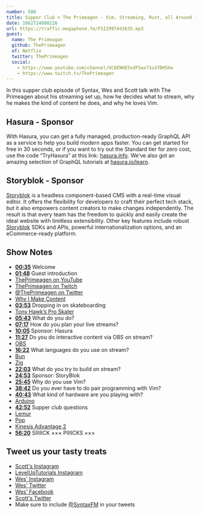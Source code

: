 ```yaml
---
number: 508
title: Supper Club × The Primeagen - Vim, Streaming, Rust, all Around Interesting Guy
date: 1662724800226
url: https://traffic.megaphone.fm/FSI2997443635.mp3
guest:
  name: The Primeagan
  github: ThePrimeagen
  of: Netflix
  twitter: ThePrimeagen
  social:
    - https://www.youtube.com/channel/UC8ENHE5xdFSwx71u3fDH5Xw
    - https://www.twitch.tv/ThePrimeagen
---
```


In this supper club episode of Syntax, Wes and Scott talk with The Primeagen about his streaming set up, how he decides what to stream, why he makes the kind of content he does, and why he loves Vim.

## Hasura - Sponsor

With Hasura, you can get a fully managed, production-ready GraphQL API as a service to help you build modern apps faster. You can get started for free in 30 seconds, or if you want to try out the Standard tier for zero cost, use the code “TryHasura” at this link: [hasura.info](https://hasura.info/freetrial). We’ve also got an amazing selection of GraphQL tutorials at [hasura.io/learn](https://hasura.io/learn).

## Storyblok - Sponsor

[Storyblok](https://www.storyblok.com/?utm_source=syntaxfm&utm_medium=sponsor&utm_campaign=AWA_SPON_SFM_TRA&utm_content=syntaxfm-podcast) is a headless component-based CMS with a real-time visual editor. It offers the flexibility for developers to craft their perfect tech stack, but it also empowers content creators to make changes independently. The result is that every team has the freedom to quickly and easily create the ideal website with limitless extensibility. Other key features include robust [Storyblok](https://www.storyblok.com/?utm_source=syntaxfm&utm_medium=sponsor&utm_campaign=AWA_SPON_SFM_TRA&utm_content=syntaxfm-podcast) SDKs and APIs, powerful internationalization options, and an eCommerce-ready platform.

## Show Notes

- **[00:35](#t=00:35)** Welcome
- **[01:48](#t=01:48)** Guest introduction
- [ThePrimeagen on YouTube](https://www.youtube.com/channel/UC8ENHE5xdFSwx71u3fDH5Xw)
- [ThePrimeagen on Twitch](https://www.twitch.tv/ThePrimeagen)
- [@ThePrimeagen on Twitter](https://twitter.com/ThePrimeagen)
- [Why I Make Content](https://www.youtube.com/watch?v=7FsyXTMLPBY)
- **[03:53](#t=03:53)** Dropping in on skateboarding
- [Tony Hawk’s Pro Skater](<https://en.wikipedia.org/wiki/Tony_Hawk%27s_Pro_Skater_(video_game)>)
- **[05:43](#t=05:43)** What do you do?
- **[07:17](#t=07:17)** How do you plan your live streams?
- **[10:05](#t=10:05)** Sponsor: Hasura
- **[11:27](#t=11:27)** Do you do interactive content via OBS on stream?
- [OBS](https://obsproject.com)
- **[16:22](#t=16:22)** What languages do you use on stream?
- [Bun](https://bun.sh)
- [Zig](https://ziglang.org)
- **[22:03](#t=22:03)** What do you try to build on stream?
- **[24:53](#t=24:53)** Sponsor: StoryBlok
- **[25:45](#t=25:45)** Why do you use Vim?
- **[38:42](#t=38:42)** Do you ever have to do pair programming with Vim?
- **[40:43](#t=40:43)** What kind of hardware are you playing with?
- [Arduino](https://www.arduino.cc)
- **[42:52](#t=42:52)** Supper club questions
- [Lemur](https://system76.com/laptops/lemur)
- [Pop](https://pop.system76.com)
- [Kinesis Advantage 2](https://kinesis-ergo.com/keyboards/advantage2-keyboard/)
- **[56:20](#t=56:20)** SIIIIICK ××× PIIIICKS ×××

## Tweet us your tasty treats

- [Scott's Instagram](https://www.instagram.com/stolinski/)
- [LevelUpTutorials Instagram](https://www.instagram.com/LevelUpTutorials/)
- [Wes' Instagram](https://www.instagram.com/wesbos/)
- [Wes' Twitter](https://twitter.com/wesbos)
- [Wes' Facebook](https://www.facebook.com/wesbos.developer)
- [Scott's Twitter](https://twitter.com/stolinski)
- Make sure to include [@SyntaxFM](https://twitter.com/SyntaxFM) in your tweets
